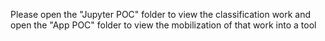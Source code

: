 Please open the "Jupyter POC" folder to view the classification work and open the "App POC" folder to view the mobilization of that work into a tool
